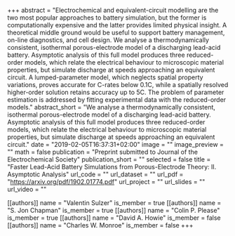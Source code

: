 +++
abstract = "Electrochemical and equivalent-circuit modelling are the two most popular approaches to battery simulation, but the former is computationally expensive and the latter provides limited physical insight. A theoretical middle ground would be useful to support battery management, on-line diagnostics, and cell design. We analyse a thermodynamically consistent, isothermal porous-electrode model of a discharging lead-acid battery. Asymptotic analysis of this full model produces three reduced-order models, which relate the electrical behaviour to microscopic material properties, but simulate discharge at speeds approaching an equivalent circuit. A lumped-parameter model, which neglects spatial property variations, proves accurate for C-rates below 0.1C, while a spatially resolved higher-order solution retains accuracy up to 5C. The problem of parameter estimation is addressed by fitting experimental data with the reduced-order models."
abstract_short = "We analyse a thermodynamically consistent, isothermal porous-electrode model of a discharging lead-acid battery. Asymptotic analysis of this full model produces three reduced-order models, which relate the electrical behaviour to microscopic material properties, but simulate discharge at speeds approaching an equivalent circuit."
date = "2019-02-05T16:37:31+02:00"
image = ""
image_preview = ""
math = false
publication = "Preprint submitted to Journal of the Electrochemical Society"
publication_short = ""
selected = false
title = "Faster Lead-Acid Battery Simulations from Porous-Electrode Theory: II. Asymptotic Analysis"
url_code = ""
url_dataset = ""
url_pdf = "https://arxiv.org/pdf/1902.01774.pdf"
url_project = ""
url_slides = ""
url_video = ""

[[authors]]
    name = "Valentin Sulzer"
    is_member = true
[[authors]]
    name = "S. Jon Chapman"
    is_member = true
[[authors]]
    name = "Colin P. Please"
    is_member = true
[[authors]]
    name = "David A. Howie"
    is_member = false
[[authors]]
    name = "Charles W. Monroe"
    is_member = false
+++
